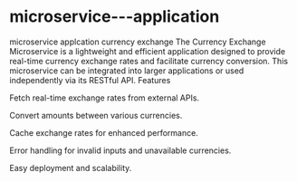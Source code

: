# microservice---application
microservice applcation currency exchange
The Currency Exchange Microservice is a lightweight and efficient application designed to provide real-time currency exchange rates and facilitate currency conversion. This microservice can be integrated into larger applications or used independently via its RESTful API.
Features

Fetch real-time exchange rates from external APIs.

Convert amounts between various currencies.

Cache exchange rates for enhanced performance.

Error handling for invalid inputs and unavailable currencies.

Easy deployment and scalability.
